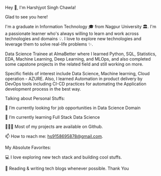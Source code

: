 Hey 👋, I'm Harshjyot Singh Chawla!

Glad to see you here!

I'm a graduate in Information Technology 🎓 from Nagpur University 🏛. I'm a passionate learner who's always willing to learn and work across technologies and domains 💡. I love to explore new technologies and leverage them to solve real-life problems ✨.

Data Science Trainee at AlmaBetter where I learned Python, SQL, Statistics, EDA, Machine Learning, Deep Learning, and MLOps, and also completed some capstone projects in the related field and still working on more.

Specific fields of interest include Data Science, Machine learning, Cloud operation - AZURE. Also, I learned Automation in product delivery by DevOps tools including CI-CD practices for automating the Application development process in the best way.

Talking about Personal Stuffs:

🔭 I’m currently looking for job opportunities in Data Science Domain

🌱 I’m currently learning Full Stack Data Science

👨🏻‍💻 Most of my projects are available on Github.

📫 How to reach me: hs9158695878@gmail.com.

My Absolute Favorites:

💻 I love exploring new tech stack and building cool stuffs.

📰 Reading & writing tech blogs whenever possible. Thank You
